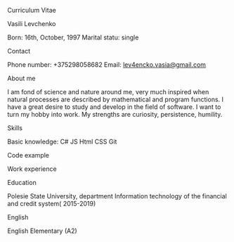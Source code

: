 Curriculum Vitae

Vasili Levchenko

Born: 16th, October, 1997
Marital statu: single

Contact

Phone number: +375298058682
Email: lev4encko.vasia@gmail.com

About me

I am fond of science and nature around me, very much inspired when natural processes are described by mathematical and program functions. I have a great desire to study and develop in the field of software. I want to turn my hobby into work. My strengths are curiosity, persistence, humility.

Skills

Basic knowledge:
C#
JS
Html
CSS
Git

Code example

Work experience

Education

Polesie State University, department Information technology of the financial and credit system( 2015-2019)

English

English Elementary (A2)

